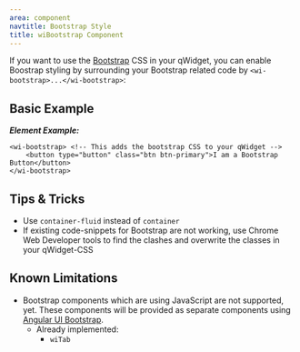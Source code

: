 ```yaml
---
area: component
navtitle: Bootstrap Style
title: wiBootstrap Component
---
```


If you want to use the [Bootstrap](http://getbootstrap.com/) CSS in your qWidget, you can enable Boostrap styling by surrounding your Bootstrap related code by `<wi-bootstrap>...</wi-bootstrap>`:

## Basic Example

***Element Example:***

	<wi-bootstrap> <!-- This adds the bootstrap CSS to your qWidget -->
		<button type="button" class="btn btn-primary">I am a Bootstrap Button</button>
	</wi-bootstrap>

## Tips & Tricks
* Use `container-fluid` instead of `container`
* If existing code-snippets for Bootstrap are not working, use Chrome Web Developer tools to find the clashes and overwrite the classes in your qWidget-CSS

## Known Limitations
* Bootstrap components which are using JavaScript are not supported, yet. These components will be provided as separate components using [Angular UI Bootstrap](http://angular-ui.github.io/bootstrap/).
	* Already implemented:
		* `wiTab`
